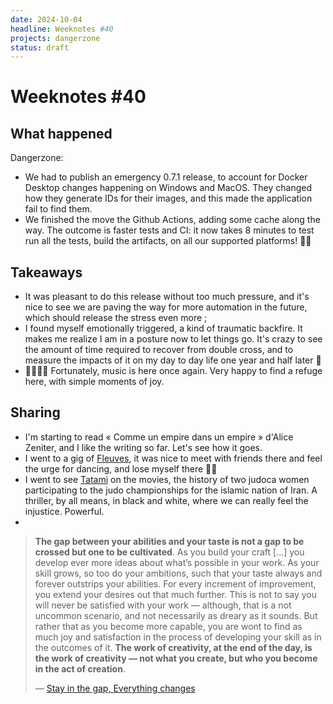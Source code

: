 ```yaml
---
date: 2024-10-04
headline: Weeknotes #40
projects: dangerzone
status: draft
---
```


# Weeknotes #40

## What happened

Dangerzone:

- We had to publish an emergency 0.7.1 release, to account for Docker Desktop changes happening on Windows and MacOS. They changed how they generate IDs for their images, and this made the application fail to find them.
- We finished the move the Github Actions, adding some cache along the way. The outcome is faster tests and CI: it now takes 8 minutes to test run all the tests, build the artifacts, on all our supported platforms! 🙌🏼

## Takeaways

- It was pleasant to do this release without too much pressure, and it's nice to see we are paving the way for more automation in the future, which should release the stress even more ;
- I found myself emotionally triggered, a kind of traumatic backfire. It makes me realize I am in a posture now to let things go. It's crazy to see the amount of time required to recover from double cross, and to measure the impacts of it on my day to day life one year and half later 😬
- 🎺🎷🥁📣 Fortunately, music is here once again. Very happy to find a refuge here, with simple moments of joy.

## Sharing

- I'm starting to read « Comme un empire dans un empire » d'Alice Zeniter, and I like the writing so far. Let's see how it goes.
- I went to a gig of [Fleuves](https://www.youtube.com/watch?v=iKqsBx7-ZdE), it was nice to meet with friends there and feel the urge for dancing, and lose myself there 🕺🏼
- I went to see [Tatami](https://fr.wikipedia.org/wiki/Tatami_(film%2C_2023)) on the movies, the history of two judoca women participating to the judo championships for the islamic nation of Iran. A thriller, by all means, in black and white, where we can really feel the injustice. Powerful.
-  

> **The gap between your abilities and your taste is not a gap to be crossed but one to be cultivated**. As you build your craft [...] you develop ever more ideas about what’s possible in your work. As your skill grows, so too do your ambitions, such that your taste always and forever outstrips your abilities. For every increment of improvement, you extend your desires out that much further. This is not to say you will never be satisfied with your work — although, that is a not uncommon scenario, and not necessarily as dreary as it sounds. But rather that as you become more capable, you are wont to find as much joy and satisfaction in the process of developing your skill as in the outcomes of it. **The work of creativity, at the end of the day, is the work of creativity — not what you create, but who you become in the act of creation**.
> 
> — [Stay in the gap, Everything changes](https://everythingchanges.us/blog/stay-in-the-gap/)
